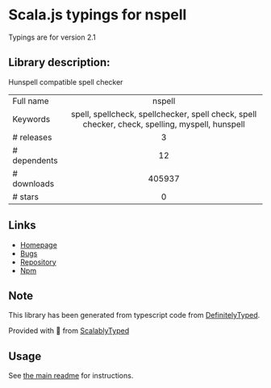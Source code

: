
# Scala.js typings for nspell

Typings are for version 2.1

## Library description:
Hunspell compatible spell checker

|                    |                 |
| ------------------ | :-------------: |
| Full name          | nspell |
| Keywords           | spell, spellcheck, spellchecker, spell check, spell checker, check, spelling, myspell, hunspell |
| # releases         | 3 |
| # dependents       | 12 |
| # downloads        | 405937 |
| # stars            | 0 |

## Links
- [Homepage](https://github.com/wooorm/nspell#readme)
- [Bugs](https://github.com/wooorm/nspell/issues)
- [Repository](https://github.com/wooorm/nspell)
- [Npm](https://www.npmjs.com/package/nspell)
    


## Note
This library has been generated from typescript code from [DefinitelyTyped](https://definitelytyped.org).

Provided with :purple_heart: from [ScalablyTyped](https://github.com/oyvindberg/ScalablyTyped)

## Usage
See [the main readme](../../readme.md) for instructions.


